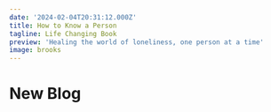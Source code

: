 ```yaml
---
date: '2024-02-04T20:31:12.000Z'
title: How to Know a Person
tagline: Life Changing Book
preview: 'Healing the world of loneliness, one person at a time'
image: brooks
---
```


# New Blog
